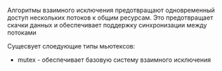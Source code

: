 Алгоритмы взаимного исключения предотвращают одновременный доступ нескольких потоков к общим ресурсам. Это предотвращает скачки данных и обеспечивает поддержку синхронизации между потоками

Сущесвует слоедующие типы мьютексов:
* mutex - обеспечивает базовую систему взаимного исключения
  
